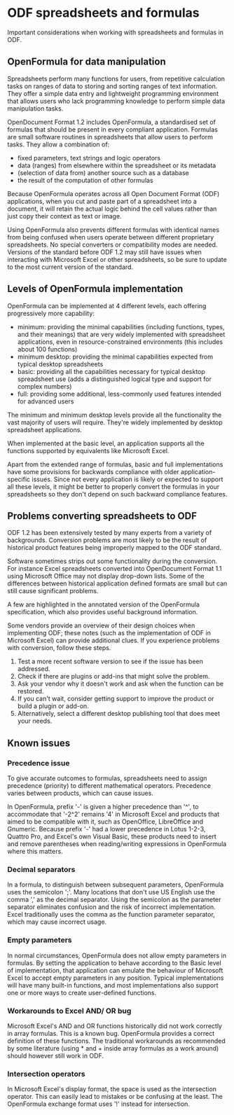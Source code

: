 <!--
Copyright (C) 2015 Crown Copyright
Copyright (C) 2015 Paolo Dongilli

List of contributors:
- Cabinet Office, UK Government
- Paolo Dongilli, Autonomous Province of Bozen-Bolzano, South Tyrol, Italy
- ADD YOUR NAME HERE

This file is part of the document "Open Document Format (ODF) - A Guidance for Governments" which is licensed under the terms of the Open Government License v3.0 (http://www.nationalarchives.gov.uk/doc/open-government-licence/version/3/).

The whole document is a revised version of the document "Open Document Format (ODF): guidance for UK government" released by the Cabinet Office of the UK Government as of 11 September 2015. The original document can be found at https://www.gov.uk/guidance/open-document-format-odf-guidance-for-uk-government, licensed under the same Open Government Licence v3.0.
-->

# ODF spreadsheets and formulas
Important considerations when working with spreadsheets and formulas in ODF.

## OpenFormula for data manipulation
Spreadsheets perform many functions for users, from repetitive calculation tasks on ranges of data to storing and sorting ranges of text information. They offer a simple data entry and lightweight programming environment that allows users who lack programming knowledge to perform simple data manipulation tasks.

OpenDocument Format 1.2 includes OpenFormula, a standardised set of formulas that should be present in every compliant application. Formulas are small software routines in spreadsheets that allow users to perform tasks. They allow a combination of:

- fixed parameters, text strings and logic operators
- data (ranges) from elsewhere within the spreadsheet or its metadata
- (selection of data from) another source such as a database
- the result of the computation of other formulas

Because OpenFormula operates across all Open Document Format (ODF) applications, when you cut and paste part of a spreadsheet into a document, it will retain the actual logic behind the cell values rather than just copy their context as text or image.

Using OpenFormula also prevents different formulas with identical names from being confused when users operate between different proprietary spreadsheets. No special converters or compatibility modes are needed. Versions of the standard before ODF 1.2 may still have issues when interacting with Microsoft Excel or other spreadsheets, so be sure to update to the most current version of the standard.

## Levels of OpenFormula implementation
OpenFormula can be implemented at 4 different levels, each offering progressively more capability:

- minimum: providing the minimal capabilities (including functions, types, and their meanings) that are very widely implemented with spreadsheet applications, even in resource-constrained environments (this includes about 100 functions)
- minimum desktop: providing the minimal capabilities expected from typical desktop spreadsheets
- basic: providing all the capabilities necessary for typical desktop spreadsheet use (adds a distinguished logical type and support for complex numbers)
- full: providing some additional, less-commonly used features intended for advanced users

The minimum and minimum desktop levels provide all the functionality the vast majority of users will require. They're widely implemented by desktop spreadsheet applications.

When implemented at the basic level, an application supports all the functions supported by equivalents like Microsoft Excel.

Apart from the extended range of formulas, basic and full implementations have some provisions for backwards compliance with older application-specific issues. Since not every application is likely or expected to support all these levels, it might be better to properly convert the formulas in your spreadsheets so they don't depend on such backward compliance features.

## Problems converting spreadsheets to ODF
ODF 1.2 has been extensively tested by many experts from a variety of backgrounds. Conversion problems are most likely to be the result of historical product features being improperly mapped to the ODF standard.

Software sometimes strips out some functionality during the conversion. For instance Excel spreadsheets converted into OpenDocument Format 1.1 using Microsoft Office may not display drop-down lists. Some of the differences between historical application defined formats are small but can still cause significant problems.

A few are highlighted in the annotated version of the OpenFormula specification, which also provides useful background information.

Some vendors provide an overview of their design choices when implementing ODF; these notes (such as the implementation of ODF in Microsoft Excel) can provide additional clues. If you experience problems with conversion, follow these steps.

1. Test a more recent software version to see if the issue has been addressed.
2. Check if there are plugins or add-ins that might solve the problem.
3. Ask your vendor why it doesn't work and ask when the function can be restored.
4. If you can't wait, consider getting support to improve the product or build a plugin or add-on.
5. Alternatively, select a different desktop publishing tool that does meet your needs.

## Known issues
### Precedence issue
To give accurate outcomes to formulas, spreadsheets need to assign precedence (priority) to different mathematical operators. Precedence varies between products, which can cause issues.

In OpenFormula, prefix '-' is given a higher precedence than '^', to accommodate that '-2^2' remains '4' in Microsoft Excel and products that aimed to be compatible with it, such as OpenOffice, LibreOffice and Gnumeric. Because prefix '-' had a lower precedence in Lotus 1-2-3, Quattro Pro, and Excel's own Visual Basic, these products need to insert and remove parentheses when reading/writing expressions in OpenFormula where this matters.

### Decimal separators
In a formula, to distinguish between subsequent parameters, OpenFormula uses the semicolon ';'. Many locations that don't use US English use the comma ',' as the decimal separator. Using the semicolon as the parameter separator eliminates confusion and the risk of incorrect implementation. Excel traditionally uses the comma as the function parameter separator, which may cause incorrect usage.

### Empty parameters
In normal circumstances, OpenFormula does not allow empty parameters in formulas. By setting the application to behave according to the Basic level of implementation, that application can emulate the behaviour of Microsoft Excel to accept empty parameters in any position. Typical implementations will have many built-in functions, and most implementations also support one or more ways to create user-defined functions.

### Workarounds to Excel AND/ OR bug
Microsoft Excel's AND and OR functions historically did not work correctly in array formulas. This is a known bug. OpenFormula provides a correct definition of these functions. The traditional workarounds as recommended by some literature (using * and + inside array formulas as a work around) should however still work in ODF.

### Intersection operators
In Microsoft Excel's display format, the space is used as the intersection operator. This can easily lead to mistakes or be confusing at the least. The OpenFormula exchange format uses '!' instead for intersection.

